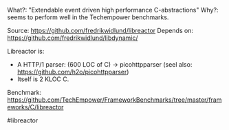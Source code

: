 What?: "Extendable event driven high performance C-abstractions"
Why?: seems to perform well in the Techempower benchmarks.

Source: https://github.com/fredrikwidlund/libreactor
Depends on: https://github.com/fredrikwidlund/libdynamic/

Libreactor is:
- A HTTP/1 parser: (600 LOC of C) -> picohttpparser (seel also: https://github.com/h2o/picohttpparser)
- Itself is 2 KLOC C.

Benchmark: https://github.com/TechEmpower/FrameworkBenchmarks/tree/master/frameworks/C/libreactor

<!-- Keywords -->
#libreactor
<!-- /Keywords -->
